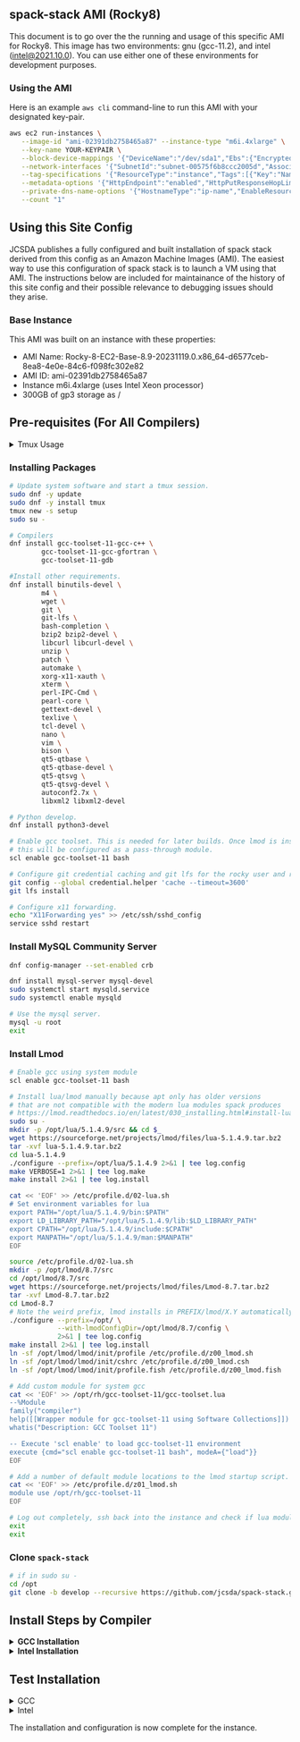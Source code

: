 ## spack-stack AMI (Rocky8)

This document is to go over the the running and usage of this specific AMI for Rocky8. This image has two environments: gnu (gcc-11.2), and intel (intel@2021.10.0). You can use either one of these environments for development purposes.

### Using the AMI

Here is an example `aws cli` command-line to run this AMI with your designated key-pair.

```bash
aws ec2 run-instances \
   --image-id "ami-02391db2758465a87" --instance-type "m6i.4xlarge" \
   --key-name YOUR-KEYPAIR \
   --block-device-mappings '{"DeviceName":"/dev/sda1","Ebs":{"Encrypted":false,"DeleteOnTermination":true,"Iops":3000,"SnapshotId":"snap-05fb00e35af5550e7","VolumeSize":150,"VolumeType":"gp3","Throughput":125}}' \
   --network-interfaces '{"SubnetId":"subnet-00575f6b8ccc2005d","AssociatePublicIpAddress":true,"DeviceIndex":0,"Groups":["sg-0436b207bc220df08"]}' \
   --tag-specifications '{"ResourceType":"instance","Tags":[{"Key":"Name","Value":"rocky8-spack-stack-gcc-intel"},{"Key":"User","Value":$(whoami)}]}' \
   --metadata-options '{"HttpEndpoint":"enabled","HttpPutResponseHopLimit":2,"HttpTokens":"required"}' \
   --private-dns-name-options '{"HostnameType":"ip-name","EnableResourceNameDnsARecord":false,"EnableResourceNameDnsAAAARecord":false}' \
   --count "1" 
```

## Using this Site Config

JCSDA publishes a fully configured and built installation of spack stack derived
from this config as an Amazon Machine Images (AMI). The easiest way to use this
configuration of spack stack is to launch a VM using that AMI. The instructions
below are included for maintainance of the history of this site config and
their possible relevance to debugging issues should they arise.

### Base Instance

This AMI was built on an instance with these properties:

* AMI Name: Rocky-8-EC2-Base-8.9-20231119.0.x86_64-d6577ceb-8ea8-4e0e-84c6-f098fc302e82
* AMI ID: ami-02391db2758465a87
* Instance m6i.4xlarge  (uses Intel Xeon processor)
* 300GB of gp3 storage as /

## Pre-requisites (For All Compilers)

<details>
<summary>Tmux Usage</summary>

### Tmux

Rocky 8 doesn't have screen so here's a guide to tmux.

```bash
# Start a session
tmux new -s my-session-name

# Detach from a session
ctr-b d

# list sessions
tmux ls

# Attach to existing session
tmux attach -t my-session-name
```

More information on how to use `tmux`: <https://tmuxcheatsheet.com/>

</details>

### Installing Packages

```bash
# Update system software and start a tmux session.
sudo dnf -y update
sudo dnf -y install tmux
tmux new -s setup
sudo su -

# Compilers
dnf install gcc-toolset-11-gcc-c++ \
        gcc-toolset-11-gcc-gfortran \
        gcc-toolset-11-gdb

#Install other requirements.
dnf install binutils-devel \
        m4 \
        wget \
        git \
        git-lfs \
        bash-completion \
        bzip2 bzip2-devel \
        libcurl libcurl-devel \
        unzip \
        patch \
        automake \
        xorg-x11-xauth \
        xterm \
        perl-IPC-Cmd \
        pearl-core \
        gettext-devel \
        texlive \
        tcl-devel \
        nano \
        vim \
        bison \
        qt5-qtbase \
        qt5-qtbase-devel \
        qt5-qtsvg \
        qt5-qtsvg-devel \
        autoconf2.7x \
        libxml2 libxml2-devel

# Python develop.
dnf install python3-devel

# Enable gcc toolset. This is needed for later builds. Once lmod is installed
# this will be configured as a pass-through module.
scl enable gcc-toolset-11 bash

# Configure git credential caching and git lfs for the rocky user and root.
git config --global credential.helper 'cache --timeout=3600'
git lfs install

# Configure x11 forwarding.
echo "X11Forwarding yes" >> /etc/ssh/sshd_config
service sshd restart
```

### Install MySQL Community Server

```bash
dnf config-manager --set-enabled crb

dnf install mysql-server mysql-devel
sudo systemctl start mysqld.service
sudo systemctl enable mysqld

# Use the mysql server.
mysql -u root
exit
```

### Install Lmod

```bash
# Enable gcc using system module
scl enable gcc-toolset-11 bash

# Install lua/lmod manually because apt only has older versions
# that are not compatible with the modern lua modules spack produces
# https://lmod.readthedocs.io/en/latest/030_installing.html#install-lua-x-y-z-tar-gz
sudo su -
mkdir -p /opt/lua/5.1.4.9/src && cd $_
wget https://sourceforge.net/projects/lmod/files/lua-5.1.4.9.tar.bz2
tar -xvf lua-5.1.4.9.tar.bz2
cd lua-5.1.4.9
./configure --prefix=/opt/lua/5.1.4.9 2>&1 | tee log.config
make VERBOSE=1 2>&1 | tee log.make
make install 2>&1 | tee log.install

cat << 'EOF' >> /etc/profile.d/02-lua.sh
# Set environment variables for lua
export PATH="/opt/lua/5.1.4.9/bin:$PATH"
export LD_LIBRARY_PATH="/opt/lua/5.1.4.9/lib:$LD_LIBRARY_PATH"
export CPATH="/opt/lua/5.1.4.9/include:$CPATH"
export MANPATH="/opt/lua/5.1.4.9/man:$MANPATH"
EOF

source /etc/profile.d/02-lua.sh
mkdir -p /opt/lmod/8.7/src
cd /opt/lmod/8.7/src
wget https://sourceforge.net/projects/lmod/files/Lmod-8.7.tar.bz2
tar -xvf Lmod-8.7.tar.bz2
cd Lmod-8.7
# Note the weird prefix, lmod installs in PREFIX/lmod/X.Y automatically
./configure --prefix=/opt/ \
            --with-lmodConfigDir=/opt/lmod/8.7/config \
            2>&1 | tee log.config
make install 2>&1 | tee log.install
ln -sf /opt/lmod/lmod/init/profile /etc/profile.d/z00_lmod.sh
ln -sf /opt/lmod/lmod/init/cshrc /etc/profile.d/z00_lmod.csh
ln -sf /opt/lmod/lmod/init/profile.fish /etc/profile.d/z00_lmod.fish

# Add custom module for system gcc
cat << 'EOF' >> /opt/rh/gcc-toolset-11/gcc-toolset.lua
--%Module
family("compiler")
help([[Wrapper module for gcc-toolset-11 using Software Collections]])
whatis("Description: GCC Toolset 11")

-- Execute 'scl enable' to load gcc-toolset-11 environment
execute {cmd="scl enable gcc-toolset-11 bash", modeA={"load"}}
EOF

# Add a number of default module locations to the lmod startup script.
cat << 'EOF' >> /etc/profile.d/z01_lmod.sh
module use /opt/rh/gcc-toolset-11
EOF

# Log out completely, ssh back into the instance and check if lua modules work
exit
exit
```

### Clone `spack-stack`

```bash
# if in sudo su -
cd /opt
git clone -b develop --recursive https://github.com/jcsda/spack-stack.git
```

## Install Steps by Compiler

<details>
<summary><b>GCC Installation</b></summary>

```bash
sudo su -

cd /opt/spack-stack
source setup.sh

scl enable gcc-toolset-11 bash

# Swap default module type for default linux.
sed -i 's/tcl/lmod/g' configs/sites/tier2/linux.default/modules.yaml
spack stack create env --site linux.default --template unified-dev --name unified-env-gcc --compiler gcc
cd envs/unified-env-gcc 
spack env activate -p .
export SPACK_SYSTEM_CONFIG_PATH="$PWD/site"
spack external find --scope system \
    --exclude cmake \
    --exclude curl --exclude openssl \
    --exclude openssh --exclude python
spack external find --scope system wget
spack external find --scope system mysql
spack compiler find --scope system
unset SPACK_SYSTEM_CONFIG_PATH

# ACTION: Edit the site/packages.yaml and add these packages
# If not present.
cat << 'EOF' >> $PWD/site/packages.yaml
  gcc:
    buildable: false
    externals:
    - spec: gcc@11.2.1
      prefix: /usr
  gcc-runtime:
    buildable: false
    externals:
    - spec: gcc-runtime@11.2.1
      prefix: /usr
  qt:
    buildable: false
    externals:
    - spec: qt@5.15.3
      prefix: /usr
      version: [5.15.3]
EOF

# Continue configuration.
spack config add "packages:all:compiler:[gcc@11.2.1]"
spack config add "packages:all:providers:mpi:[openmpi@5.0.5]"
spack config add "packages:fontconfig:variants:+pic"
spack config add "packages:pixman:variants:+pic"
spack config add "packages:cairo:variants:+pic"
spack config add "packages:ewok-env:variants:+mysql"

# Concretize and install
spack concretize 2>&1 | tee log.concretize
${SPACK_STACK_DIR}/util/show_duplicate_packages.py -d -c log.concretize
spack install --fail-fast -j 16 2>&1 | tee log.install

# Install modules
spack module lmod refresh
spack stack setup-meta-modules
```

</details>

<details>
<summary><b>Intel Installation</b></summary>

#### Install Intel Compiler

```bash
rm -rf /opt/intel
rm -rf /var/intel

mkdir -p /opt/intel/src
pushd /opt/intel/src

# Download Intel install assets.
wget -O cpp-compiler.sh https://registrationcenter-download.intel.com/akdlm/IRC_NAS/d85fbeee-44ec-480a-ba2f-13831bac75f7/l_dpcpp-cpp-compiler_p_2023.2.3.12_offline.sh
wget -O fortran-compiler.sh https://registrationcenter-download.intel.com/akdlm/IRC_NAS/0ceccee5-353c-4fd2-a0cc-0aecb7492f87/l_fortran-compiler_p_2023.2.3.13_offline.sh
wget -O tbb.sh https://registrationcenter-download.intel.com/akdlm/IRC_NAS/c95cd995-586b-4688-b7e8-2d4485a1b5bf/l_tbb_oneapi_p_2021.10.0.49543_offline.sh
wget -O mpi.sh https://registrationcenter-download.intel.com/akdlm/IRC_NAS/4f5871da-0533-4f62-b563-905edfb2e9b7/l_mpi_oneapi_p_2021.10.0.49374_offline.sh
wget -O math.sh https://registrationcenter-download.intel.com/akdlm/IRC_NAS/adb8a02c-4ee7-4882-97d6-a524150da358/l_onemkl_p_2023.2.0.49497_offline.sh

# Install the Intel assets.
sh cpp-compiler.sh -a --silent --eula accept 2>&1 | tee install.cpp-compiler.log
sh fortran-compiler.sh -a --silent --eula accept | tee install.fortran-compiler.log
sh tbb.sh -a --silent --eula accept | tee install.tbb.log
sh mpi.sh -a --silent --eula accept | tee install.mpi.log
sh math.sh -a --silent --eula accept | tee install.math.log

popd
```

#### Create Intel Environment
```bash
tmux -s intel
sudo su -
module load gcc-toolset

source /opt/intel/oneapi/compiler/2023.2.3/env/vars.sh
source /opt/intel/oneapi/mpi/2021.10.0/env/vars.sh
source /opt/intel/oneapi/setvars.sh

cd /opt/spack-stack
source ./setup.sh

spack stack create env --site linux.default --template unified-dev --name unified-env-intel --compiler intel
cd envs/unified-env-intel
spack env activate -p .

export SPACK_SYSTEM_CONFIG_PATH="${PWD}/site"

spack external find --scope system --exclude python --exclude curl
spack external find --scope system perl
spack external find --scope system wget
spack external find --scope system texlive
spack external find --scope system mysql

# No external find for pre-installed intel-oneapi-mpi (from pcluster AMI),
# and no way to add object entry to list using "spack config add".
cat << 'EOF' >> ${SPACK_SYSTEM_CONFIG_PATH}/packages.yaml
  intel-oneapi-mpi:
    buildable: false
    externals:
    - spec: intel-oneapi-mpi@2021.10.0%intel@2021.10.0
      prefix: /opt/intel/oneapi
EOF

# Can't find qt5 because qtpluginfo is broken,
# and no way to add object entry to list using "spack config add".
cat << 'EOF' >> ${SPACK_SYSTEM_CONFIG_PATH}/packages.yaml
  qt:
    buildable: false
    externals:
    - spec: qt@5.15.3
      prefix: /usr
EOF

spack compiler find --scope system

export -n SPACK_SYSTEM_CONFIG_PATH

# spack config add "packages:mpi:buildable:False"
spack config add "packages:all:providers:mpi:[intel-oneapi-mpi@2021.10.0]"
spack config add "packages:all:compiler:[intel@2021.10.0, gcc@11.2.1]"

# Edit envs/unified-intel/spack.yaml.
# 1) Find this line:
#      compilers: ['%aocc', '%apple-clang', '%gcc', '%intel']
# 2) Delete all compilers except for your target compiler. In the case of intel
#    the line should look like this:
#      compilers: ['%intel']

# edit envs/unified-env/site/compilers.yaml and replace the following line in the **Intel** compiler section:
#     environment: {}
# -->
#     environment:
#       prepend_path:
#         PATH: /opt/rh/gcc-toolset-11/root/usr/bin
#         LD_LIBRARY_PATH: '/opt/intel/oneapi/compiler/2023.2.3/linux/compiler/lib/intel64_lin:/usr/lib:/usr/lib64'
#         CPATH: /opt/rh/gcc-toolset-11/root/usr/include

spack concretize 2>&1 | tee log.concretize
${SPACK_STACK_DIR}/util/show_duplicate_packages.py -d log.concretize
spack install -j 12 --verbose 2>&1 | tee log.install
spack module lmod refresh
spack stack setup-meta-modules
```

</details>

## Test Installation

<details>
<summary>GCC</summary>

```bash
# Example given for building jedi-bundle
module use /opt/spack-stack/envs/unified-dev-gcc/install/modulefiles/Core
module load stack-gcc/11.2.1
module load stack-openmpi/4.1.6
module load base-env
module load jedi-mpas-env
module load jedi-fv3-env
module load ewok-env
module load sp

mkdir /opt/jedi
cd /opt/jedi
git clone https://github.com/JCSDA-internal/jedi-bundle.git
cd jedi-bundle
mkdir build && cd build
ecbuild ../
make update
make -j10
ctest
```

</details>

<details>
<summary>Intel</summary>

```bash
# Example given for building jedi-bundle
module use /opt/spack-stack/envs/unified-dev-intel/install/modulefiles/Core
module load stack-intel/2021.10.0
module load stack-intel-oneapi-mpi/2021.10.0
module load base-env
module load jedi-mpas-env
module load jedi-fv3-env
module load ewok-env
module load sp

mkdir /opt/jedi
cd /opt/jedi
git clone https://github.com/JCSDA-internal/jedi-bundle.git
cd jedi-bundle
mkdir build && cd build
ecbuild ../
make update
make -j10
ctest
```

**Note**: If the `make -j10` shows any errors, re-run it and it should be successful.

</details>

The installation and configuration is now complete for the instance.
